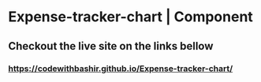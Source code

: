 # Expense-tracker-chart | Component
## Checkout the live site on the links bellow

### https://codewithbashir.github.io/Expense-tracker-chart/
